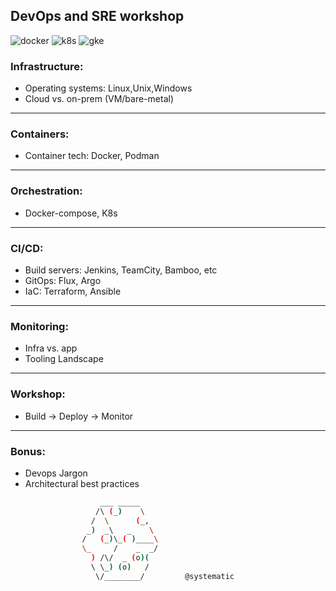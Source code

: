 ## DevOps and SRE workshop

![docker](https://github.com/dejanu/cheetcity/blob/gh-pages/src/docker.svg?raw=true) ![k8s](https://github.com/dejanu/cheetcity/blob/gh-pages/src/k8s.svg?raw=true) ![gke](https://github.com/dejanu/cheetcity/blob/gh-pages/src/gke.svg?raw=true)

### Infrastructure:
* Operating systems: Linux,Unix,Windows 
* Cloud vs. on-prem (VM/bare-metal)

---

### Containers:
* Container tech: Docker, Podman

---

### Orchestration:
* Docker-compose, K8s

---

### CI/CD:
* Build servers: Jenkins, TeamCity, Bamboo, etc  
* GitOps: Flux, Argo  
* IaC: Terraform, Ansible

---

### Monitoring:
* Infra vs. app
* Tooling Landscape

---

### Workshop:
* Build -> Deploy -> Monitor

---

### Bonus:
* Devops Jargon
* Architectural best practices

```bash
                    ___ _____
                   /\ (_)    \
                  /  \      (_,
                 _)  _\   _    \
                /   (_)\_( )____\
                \_     /    _  _/
                  ) /\/  _ (o)(
                  \ \_) (o)   /
                   \/________/         @systematic
```